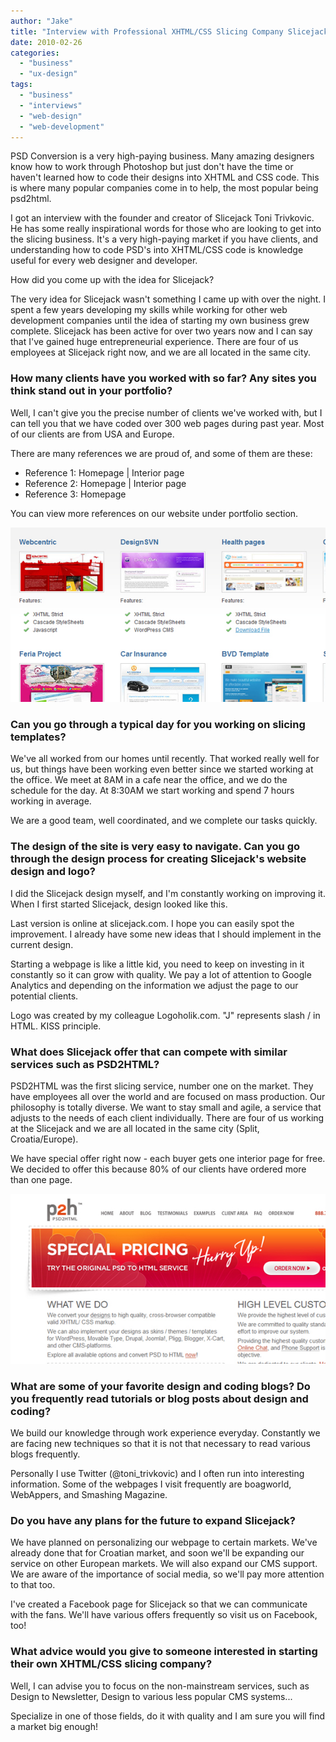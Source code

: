```yaml
---
author: "Jake"
title: "Interview with Professional XHTML/CSS Slicing Company Slicejack"
date: 2010-02-26
categories: 
  - "business"
  - "ux-design"
tags: 
  - "business"
  - "interviews"
  - "web-design"
  - "web-development"
---
```


PSD Conversion is a very high-paying business. Many amazing designers know how to work through Photoshop but just don't have the time or haven't learned how to code their designs into XHTML and CSS code. This is where many popular companies come in to help, the most popular being psd2html.

<!--more-->

I got an interview with the founder and creator of Slicejack Toni Trivkovic. He has some really inspirational words for those who are looking to get into the slicing business. It's a very high-paying market if you have clients, and understanding how to code PSD's into XHTML/CSS code is knowledge useful for every web designer and developer.

How did you come up with the idea for Slicejack?

The very idea for Slicejack wasn't something I came up with over the night. I spent a few years developing my skills while working for other web development companies until the idea of starting my own business grew complete. Slicejack has been active for over two years now and I can say that I've gained huge entrepreneurial experience. There are four of us employees at Slicejack right now, and we are all located in the same city.

### How many clients have you worked with so far? Any sites you think stand out in your portfolio?

Well, I can't give you the precise number of clients we've worked with, but I can tell you that we have coded over 300 web pages during past year. Most of our clients are from USA and Europe.

There are many references we are proud of, and some of them are these:

- Reference 1: Homepage | Interior page
- Reference 2: Homepage | Interior page
- Reference 3: Homepage

You can view more references on our website under portfolio section.

![Slicejack Coding Portfolio](images/slicejack-portfolio-screen.jpg "Portfolio of works for SliceJack")

### Can you go through a typical day for you working on slicing templates?

We've all worked from our homes until recently. That worked really well for us, but things have been working even better since we started working at the office. We meet at 8AM in a cafe near the office, and we do the schedule for the day. At 8:30AM we start working and spend 7 hours working in average.

We are a good team, well coordinated, and we complete our tasks quickly.

### The design of the site is very easy to navigate. Can you go through the design process for creating Slicejack's website design and logo?

I did the Slicejack design myself, and I'm constantly working on improving it. When I first started Slicejack, design looked like this.

Last version is online at slicejack.com. I hope you can easily spot the improvement. I already have some new ideas that I should implement in the current design.

Starting a webpage is like a little kid, you need to keep on investing in it constantly so it can grow with quality. We pay a lot of attention to Google Analytics and depending on the information we adjust the page to our potential clients.

Logo was created by my colleague Logoholik.com. "J" represents slash / in HTML. KISS principle.

### What does Slicejack offer that can compete with similar services such as PSD2HTML?

PSD2HTML was the first slicing service, number one on the market. They have employees all over the world and are focused on mass production. Our philosophy is totally diverse. We want to stay small and agile, a service that adjusts to the needs of each client individually. There are four of us working at the Slicejack and we are all located in the same city (Split, Croatia/Europe).

We have special offer right now - each buyer gets one interior page for free. We decided to offer this because 80% of our clients have ordered more than one page.

![PSD2HTML Screenshot - Professional PSD Slicing Competition](images/psd2html-screen.jpg "Leading the Market of PSD to XHTML Conversion")

### What are some of your favorite design and coding blogs? Do you frequently read tutorials or blog posts about design and coding?

We build our knowledge through work experience everyday. Constantly we are facing new techniques so that it is not that necessary to read various blogs frequently.

Personally I use Twitter (@toni\_trivkovic) and I often run into interesting information. Some of the webpages I visit frequently are boagworld, WebAppers, and Smashing Magazine.

### Do you have any plans for the future to expand Slicejack?

We have planned on personalizing our webpage to certain markets. We've already done that for Croatian market, and soon we'll be expanding our service on other European markets. We will also expand our CMS support. We are aware of the importance of social media, so we'll pay more attention to that too.

I've created a Facebook page for Slicejack so that we can communicate with the fans. We'll have various offers frequently so visit us on Facebook, too!

### What advice would you give to someone interested in starting their own XHTML/CSS slicing company?

Well, I can advise you to focus on the non-mainstream services, such as Design to Newsletter, Design to various less popular CMS systems...

Specialize in one of those fields, do it with quality and I am sure you will find a market big enough!
